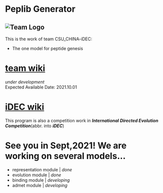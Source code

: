 # Peplib Generator
![Team Logo](https://github.com/Peldom/Peplib_Generator/blob/main/README_Support/Teamlogo.jpg)
--------------------------------------------------------------------------------
This is the work of team CSU_CHINA-iDEC:
- The one model for peptide genesis
# [team wiki](https://github.com/idec2021/CSU_CHINA)
*under development*   
Expected Available Date: 2021.10.01
# [iDEC wiki](http://idec.io)
This program is also a competition work in ***International Directed Evolution Competition***(abbr. into ***iDEC***)
# See you in Sept,2021! We are working on several models...
* representation module | *done*
* evolution module | *done*
* binding module | *developing*
* admet module | *developing*

